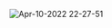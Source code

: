![Apr-10-2022 22-27-51](https://user-images.githubusercontent.com/37787994/162670603-28bdb3d0-bc2e-4fea-bf07-cb6916618843.gif)
